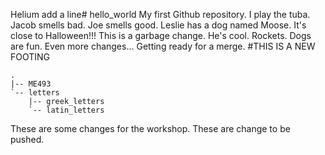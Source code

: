 Helium add a line# hello_world
My first Github repository.
I play the tuba. 
Jacob smells bad.
Joe smells good.
Leslie has a dog named Moose.
It's close to Halloween!!!
This is a garbage change.
He's cool.
Rockets.
Dogs are fun.
Even more changes...
Getting ready for a merge.
#THIS IS A NEW FOOTING
```
.
|-- ME493
`-- letters
    |-- greek_letters
    `-- latin_letters
```

These are some changes for the workshop.
These are change to be pushed.
